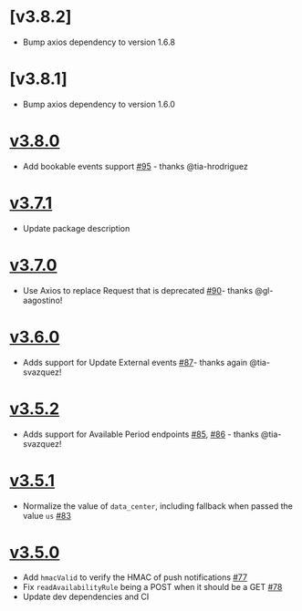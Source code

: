 # [v3.8.2]

* Bump axios dependency to version 1.6.8

# [v3.8.1]

* Bump axios dependency to version 1.6.0

# [v3.8.0]

* Add bookable events support [#95] - thanks @tia-hrodriguez

# [v3.7.1]

* Update package description

# [v3.7.0]

* Use Axios to replace Request that is deprecated [#90]- thanks @gl-aagostino!

# [v3.6.0]

* Adds support for Update External events [#87]- thanks again @tia-svazquez!

# [v3.5.2]

* Adds support for Available Period endpoints [#85], [#86] - thanks @tia-svazquez!

# [v3.5.1]

* Normalize the value of `data_center`, including fallback when passed the value `us` [#83]

# [v3.5.0]

* Add `hmacValid` to verify the HMAC of push notifications [#77]
* Fix `readAvailabilityRule` being a POST when it should be a GET [#78][#79]
* Update dev dependencies and CI


[v3.8.0]: https://github.com/cronofy/cronofy-node/releases/tag/v3.8.0
[v3.7.1]: https://github.com/cronofy/cronofy-node/releases/tag/v3.7.1
[v3.7.0]: https://github.com/cronofy/cronofy-node/releases/tag/v3.7.0
[v3.6.0]: https://github.com/cronofy/cronofy-node/releases/tag/v3.6.0
[v3.5.2]: https://github.com/cronofy/cronofy-node/releases/tag/v3.5.2
[v3.5.1]: https://github.com/cronofy/cronofy-node/releases/tag/v3.5.1
[v3.5.0]: https://github.com/cronofy/cronofy-node/releases/tag/v3.5.0

[#95]: https://github.com/cronofy/cronofy-node/pull/95
[#90]: https://github.com/cronofy/cronofy-node/pull/90
[#87]: https://github.com/cronofy/cronofy-node/pull/87
[#86]: https://github.com/cronofy/cronofy-node/pull/86
[#85]: https://github.com/cronofy/cronofy-node/pull/85
[#83]: https://github.com/cronofy/cronofy-node/pull/83
[#79]: https://github.com/cronofy/cronofy-node/pull/79
[#78]: https://github.com/cronofy/cronofy-node/issues/78
[#77]: https://github.com/cronofy/cronofy-node/pull/77
